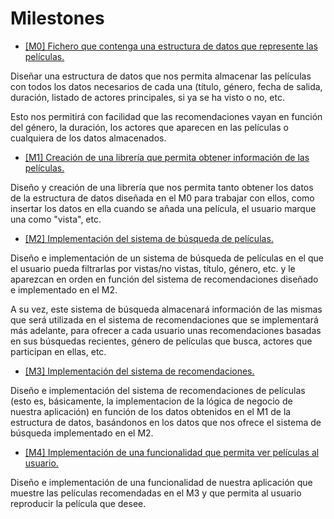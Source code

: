 # Milestones

* [[M0] Fichero que contenga una estructura de datos que represente las películas.](https://github.com/pablo1mc315/iv_pablomc/milestone/1)

Diseñar una estructura de datos que nos permita almacenar las películas con todos los datos necesarios de cada una (título, género, fecha de salida, duración, listado de actores principales, si ya se ha visto o no, etc.

Esto nos permitirá con facilidad que las recomendaciones vayan en función del género, la duración, los actores que aparecen en las películas o cualquiera de los datos almacenados.

* [[M1] Creación de una librería que permita obtener información de las películas.](https://github.com/pablo1mc315/iv_pablomc/milestone/2)

Diseño y creación de una librería que nos permita tanto obtener los datos de la estructura de datos diseñada en el M0 para trabajar con ellos, como insertar los datos en ella cuando se añada una película, el usuario marque una como "vista", etc.

* [[M2] Implementación del sistema de búsqueda de películas.](https://github.com/pablo1mc315/iv_pablomc/milestone/4)

Diseño e implementación de un sistema de búsqueda de películas en el que el usuario pueda filtrarlas por vistas/no vistas, título, género, etc. y le aparezcan en orden en función del sistema de recomendaciones diseñado e implementado en el M2.

A su vez, este sistema de búsqueda almacenará información de las mismas que será utilizada en el sistema de recomendaciones que se implementará más adelante, para ofrecer a cada usuario unas recomendaciones basadas en sus búsquedas recientes, género de películas que busca, actores que participan en ellas, etc.

* [[M3] Implementación del sistema de recomendaciones.](https://github.com/pablo1mc315/iv_pablomc/milestone/3)

Diseño e implementación del sistema de recomendaciones de películas (esto es, básicamente, la implementacion de la lógica de negocio de nuestra aplicación) en función de los datos obtenidos en el M1 de la estructura de datos, basándonos en los datos que nos ofrece el sistema de búsqueda implementado en el M2.

* [[M4] Implementación de una funcionalidad que permita ver películas al usuario.](https://github.com/pablo1mc315/iv_pablomc/milestone/5)

Diseño e implementación de una funcionalidad de nuestra aplicación que muestre las películas recomendadas en el M3 y que permita al usuario reproducir la película que desee.